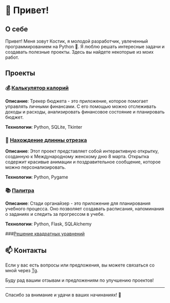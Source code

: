 # 👋 Привет!

## О себе

Привет! Меня зовут Костик, я молодой разработчик, увлеченный программированием на Python 🐍. Я люблю решать интересные задачи и создавать полезные проекты. Здесь вы найдете некоторые из моих работ.

## Проекты

### 💰 [Калькулятор калорий](https://github.com/kerner111/portfolio/blob/main/calcylatortkinter/calcylatortkinter/calcylatortkinter.py)

**Описание**: Трекер бюджета - это приложение, которое помогает управлять личными финансами. С его помощью можно отслеживать доходы и расходы, анализировать финансовое состояние и планировать бюджет.

**Технологии**: Python, SQLite, Tkinter

### 🌸 [Нахождение длинны отрезка](https://github.com/kerner111/portfolio/blob/main/otrezkord/otrezkord/otrezkord.py)

**Описание**: Этот проект представляет собой интерактивную открытку, созданную к Международному женскому дню 8 марта. Открытка содержит красивые анимации и поздравительное сообщение, которое можно персонализировать.

**Технологии**: Python, Pygame

### 📚 [Палитра](https://github.com/kerner111/portfolio/blob/main/Palitra/Palitra/Palitra.py)

**Описание**: Стади органайзер - это приложение для планирования учебного процесса. Оно позволяет создавать расписания, напоминания о заданиях и следить за прогрессом в учебе.

**Технологии**: Python, Flask, SQLAlchemy

###[Решение квадратных уравнений](https://github.com/kerner111/portfolio/blob/main/kvadyr/kvadyr/kvadyr.py)

## 📫 Контакты

Если у вас есть вопросы или предложения, вы можете связаться со мной через [Tg](https://t.me/krankthatt).

Буду рад вашим отзывам и предложениям по улучшению проектов!


---

Спасибо за внимание и удачи в ваших начинаниях! 🚀

